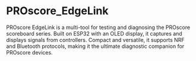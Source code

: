 # PROscore_EdgeLink
PROscore EdgeLink is a multi-tool for testing and diagnosing the PROscore scoreboard series. Built on ESP32 with an OLED display, it captures and displays signals from controllers. Compact and versatile, it supports NRF and Bluetooth protocols, making it the ultimate diagnostic companion for PROscore devices.
